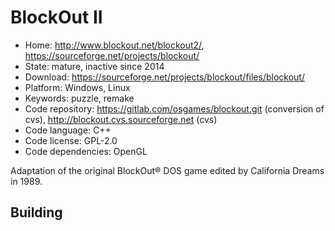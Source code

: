 # BlockOut II

- Home: http://www.blockout.net/blockout2/, https://sourceforge.net/projects/blockout/
- State: mature, inactive since 2014
- Download: https://sourceforge.net/projects/blockout/files/blockout/
- Platform: Windows, Linux
- Keywords: puzzle, remake
- Code repository: https://gitlab.com/osgames/blockout.git (conversion of cvs), http://blockout.cvs.sourceforge.net (cvs)
- Code language: C++
- Code license: GPL-2.0
- Code dependencies: OpenGL

Adaptation of the original BlockOut® DOS game edited by California Dreams in 1989.

## Building
